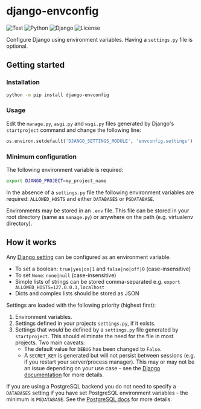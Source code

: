 # django-envconfig

![Test](https://github.com/ely-as/django-envconfig/workflows/Test/badge.svg)
![Python](https://img.shields.io/pypi/pyversions/django-envconfig)
![Django](https://img.shields.io/pypi/djversions/django-envconfig)
![License](https://img.shields.io/pypi/l/django-envconfig)

Configure Django using environment variables. Having a `settings.py` file is
optional.

## Getting started

### Installation
```sh
python -m pip install django-envconfig
```

### Usage
Edit the `manage.py`, `asgi.py` and `wsgi.py` files generated by Django's
`startproject` command and change the following line:
```py
os.environ.setdefault('DJANGO_SETTINGS_MODULE', 'envconfig.settings')
```

### Minimum configuration
The following environment variable is required:
```sh
export DJANGO_PROJECT=my_project_name
```
In the absence of a `settings.py` file the following environment variables are
required: `ALLOWED_HOSTS` and either `DATABASES` or `PGDATABASE`.

Environments may be stored in an `.env` file. This file can be stored in your
root directory (same as `manage.py`) or anywhere on the path (e.g. virtualenv
directory).

## How it works

Any [Django setting](https://docs.djangoproject.com/en/3.1/ref/settings/) can
be configured as an environment variable.
- To set a boolean: `true|yes|on|1` and `false|no|off|0` (case-insensitive)
- To set `None`: `none|null` (case-insensitive)
- Simple lists of strings can be stored comma-separated e.g. `export ALLOWED_HOSTS=127.0.0.1,localhost`
- Dicts and complex lists should be stored as JSON

Settings are loaded with the following priority (highest first):
1. Environment variables.
2. Settings defined in your projects `settings.py`, if it exists.
3. Settings that *would* be defined by a `settings.py` file generated by
   `startproject`. This should eliminate the need for the file in most
   projects. Two main caveats:
   - The default value for `DEBUG` has been changed to `False`.
   - A `SECRET_KEY` is generated but will not persist between sessions (e.g.
     if you restart your server/process manager). This may or may not be an
     issue depending on your use case - see the
     [Django documentation](https://docs.djangoproject.com/en/dev/ref/settings/#secret-key)
     for more details.

If you are using a PostgreSQL backend you do not need to specify a `DATABASES`
setting if you have set PostgreSQL environment variables - the minimum is
`PGDATABASE`. See the [PostgreSQL docs](https://www.postgresql.org/docs/current/libpq-envars.html)
for more details.
